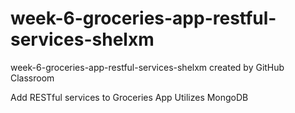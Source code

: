 # week-6-groceries-app-restful-services-shelxm
week-6-groceries-app-restful-services-shelxm created by GitHub Classroom

Add RESTful services to Groceries App
Utilizes MongoDB
